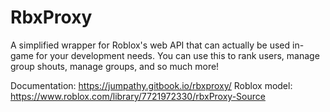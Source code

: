 # RbxProxy
A simplified wrapper for Roblox's web API that can actually be used in-game for your development needs. You can use this to rank users, manage group shouts, manage groups, and so much more!

Documentation: https://jumpathy.gitbook.io/rbxproxy/
Roblox model: https://www.roblox.com/library/7721972330/rbxProxy-Source
